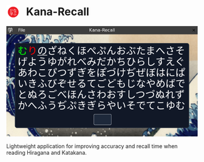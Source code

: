<style>
#h1 {
    display: flex;
}
#h1 img {
    width: 36px;
    margin-right: 16px;
}
</style>

# <div id="h1"><img src="image/logo.png" /> Kana-Recall<div>

![demo](image/demo1.png)

Lightweight application for improving accuracy and recall time when reading Hiragana and Katakana.
